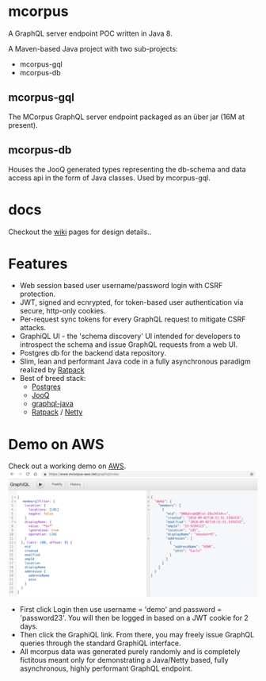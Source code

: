 # mcorpus
A GraphQL server endpoint POC written in Java 8.

A Maven-based Java project with two sub-projects:
- mcorpus-gql
- mcorpus-db

## mcorpus-gql
The MCorpus GraphQL server endpoint packaged as an über jar (16M at present).

## mcorpus-db
Houses the JooQ generated types representing the db-schema and data access api in the form of Java classes.  Used by mcorpus-gql.

# docs
Checkout the [wiki](https://github.com/khanactl/mcorpus/wiki) pages for design details..

# Features
- Web session based user username/password login with CSRF protection.
- JWT, signed and ecnrypted, for token-based user authentication via secure, http-only cookies.
- Per-request sync tokens for every GraphQL request to mitigate CSRF attacks.
- GraphiQL UI - the 'schema discovery' UI intended for developers to introspect the schema and issue GraphQL requests from a web UI.
- Postgres db for the backend data repository.
- Slim, lean and performant Java code in a fully asynchronous paradigm realized by [Ratpack](https://ratpack.io) 
- Best of breed stack: 
  - [Postgres](https://www.postgresql.org/)
  - [JooQ](https://www.jooq.org/)
  - [graphql-java](https://github.com/graphql-java/graphql-java)
  - [Ratpack](https://ratpack.io/) / [Netty](https://netty.io/)
	
# Demo on AWS
Check out a working demo on [AWS](https://www.mcorpus-aws.net).
![GraphiQL-demo](mcorpus-doc/graphiql.png "mcorpus GraphiQL interface")
- First click Login then use username = 'demo' and password = 'password23'. You will then be logged in based on a JWT cookie for 2 days.
- Then click the GraphiQL link.  From there, you may freely issue GraphQL queries through the standard GraphiQL interface.
- All mcorpus data was generated purely randomly and is completely fictitous meant only for demonstrating a Java/Netty based, fully asynchronous, highly performant GraphQL endpoint.

